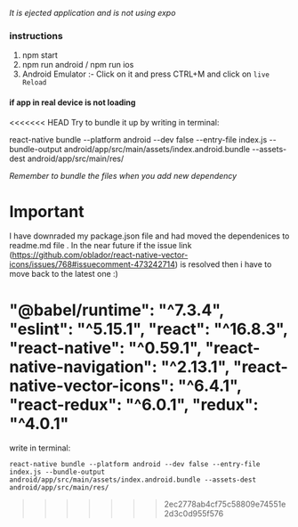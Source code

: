  

*It is ejected application and is not using expo* 


### instructions ### 
1. npm start
2. npm run android / npm run ios 
3. Android Emulator :- Click on it and press CTRL+M and click on ```live Reload```

#### if app in real device is not loading ####
<<<<<<< HEAD
Try to bundle it up by writing in terminal:

react-native bundle --platform android --dev false --entry-file index.js --bundle-output android/app/src/main/assets/index.android.bundle --assets-dest android/app/src/main/res/

*Remember to bundle the files when you add new dependency* 
# Important #

I have downraded my package.json file and had moved the dependenices to readme.md file . 
In the near future if the issue link (https://github.com/oblador/react-native-vector-icons/issues/768#issuecomment-473242714)  is resolved then i have to move back to the latest one :)

"@babel/runtime": "^7.3.4",
    "eslint": "^5.15.1",
    "react": "^16.8.3",
    "react-native": "^0.59.1",
    "react-native-navigation": "^2.13.1",
    "react-native-vector-icons": "^6.4.1",
    "react-redux": "^6.0.1",
    "redux": "^4.0.1"
=======
write in terminal:

    react-native bundle --platform android --dev false --entry-file index.js --bundle-output android/app/src/main/assets/index.android.bundle --assets-dest android/app/src/main/res/
>>>>>>> 2ec2778ab4cf75c58809e74551e2d3c0d955f576
